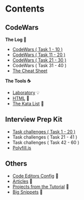 # Contents

## CodeWars
**The Log :orange_book:**

- [CodeWars ( Task 1 - 10 )](./1\)%20CodeWars.js)
- [CodeWars ( Task 11 - 20 )](./2\)%20CodeWars.js)
- [CodeWars ( Task 21 - 30 )](./3\)%20CodeWars.js)
- CodeWars ( Task 31 - 40 )
- [The Cheat Sheet](./cheatsheet/)

**The Tools :coffee:**

- [Laboratory](./Laboratory.js) :bulb:
- [HTML](./index.html) :fax:
- [The Kata List](./Kata.txt) :paperclip:

## Interview Prep Kit

- [Task challenges ( Task 1 - 20 )](./1\)%20Task%20Challanges.md)
- Task challenges ( Task 21 - 41 )
- Task challenges ( Task 42 - 60 )
- [Polyfill.js](./Polyfill.js)

## Others

- [Code Editors Config](./code-editors/README.md) :wrench:
- [Articles](./articles/README.md) :newspaper:
- [Projects from the Tutorial](./projects-from-the-tutorial/README.md) :page_facing_up:
- [Big Snippets](./big-snippets/README.md) :eyes: